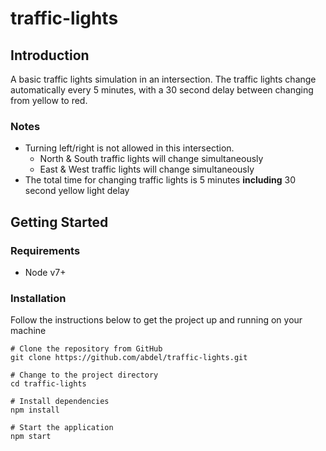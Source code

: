 # traffic-lights

## Introduction
A basic traffic lights simulation in an intersection. The traffic lights change automatically every 5 minutes, with a 30 second delay between changing from yellow to red.

### Notes
- Turning left/right is not allowed in this intersection.
    - North & South traffic lights will change simultaneously
    - East & West traffic lights will change simultaneously
- The total time for changing traffic lights is 5 minutes **including** 30 second yellow light delay

## Getting Started

### Requirements
- Node v7+

### Installation
Follow the instructions below to get the project up and running on your machine

```
# Clone the repository from GitHub
git clone https://github.com/abdel/traffic-lights.git

# Change to the project directory
cd traffic-lights 

# Install dependencies
npm install

# Start the application
npm start
```

